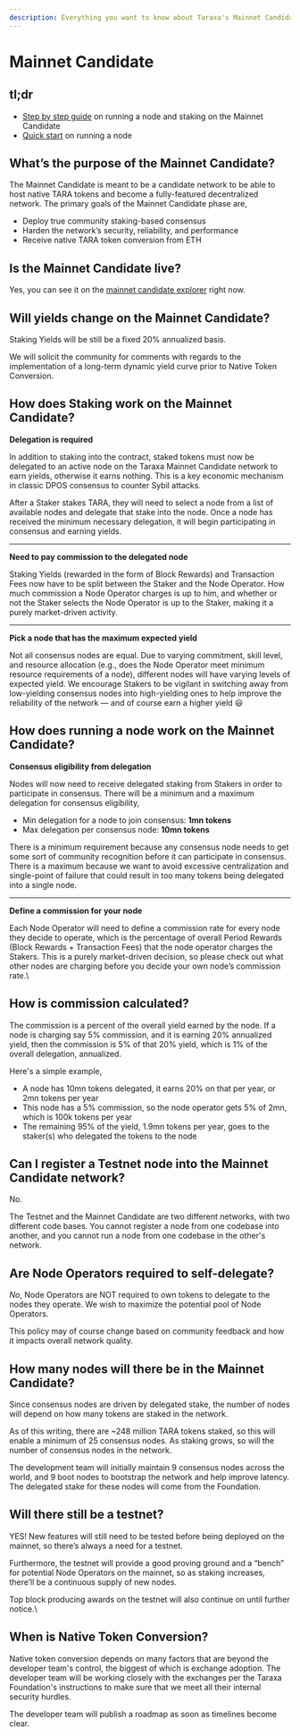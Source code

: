 ```yaml
---
description: Everything you want to know about Taraxa's Mainnet Candidate!
---
```


# Mainnet Candidate

## tl;dr

* [Step by step guide](https://medium.com/taraxa-project/how-to-participate-in-taraxas-mainnet-candidate-a-step-by-step-guide-fb0c0f6ad71f) on running a node and staking on the Mainnet Candidate
* [Quick start](../join-the-mainnet-candidate/quick-start.md) on running a node

## What’s the purpose of the Mainnet Candidate?&#x20;

The Mainnet Candidate is meant to be a candidate network to be able to host native TARA tokens and become a fully-featured decentralized network. The primary goals of the Mainnet Candidate phase are,

* Deploy true community staking-based consensus
* Harden the network’s security, reliability, and performance
* Receive native TARA token conversion from ETH

## Is the Mainnet Candidate live?  <a href="#f7c9" id="f7c9"></a>

Yes, you can see it on the [mainnet candidate explorer](https://explorer.mainnet.taraxa.io) right now.&#x20;

## Will yields change on the Mainnet Candidate? <a href="#f7c9" id="f7c9"></a>

Staking Yields will be still be a fixed 20% annualized basis.

We will solicit the community for comments with regards to the implementation of a long-term dynamic yield curve prior to Native Token Conversion.

## How does **S**taking work on the Mainnet Candidate? <a href="#c0e0" id="c0e0"></a>

**Delegation is required**

In addition to staking into the contract, staked tokens must now be delegated to an active node on the Taraxa Mainnet Candidate network to earn yields, otherwise it earns nothing. This is a key economic mechanism in classic DPOS consensus to counter Sybil attacks.

After a Staker stakes TARA, they will need to select a node from a list of available nodes and delegate that stake into the node. Once a node has received the minimum necessary delegation, it will begin participating in consensus and earning yields.

****

**Need to pay commission to the delegated node**

Staking Yields (rewarded in the form of Block Rewards) and Transaction Fees now have to be split between the Staker and the Node Operator. How much commission a Node Operator charges is up to him, and whether or not the Staker selects the Node Operator is up to the Staker, making it a purely market-driven activity.

****

**Pick a node that has the maximum expected yield**

Not all consensus nodes are equal. Due to varying commitment, skill level, and resource allocation (e.g., does the Node Operator meet minimum resource requirements of a node), different nodes will have varying levels of expected yield. We encourage Stakers to be vigilant in switching away from low-yielding consensus nodes into high-yielding ones to help improve the reliability of the network — and of course earn a higher yield 😃

## How does running a node work on the Mainnet Candidate? <a href="#dac8" id="dac8"></a>

**Consensus eligibility from delegation**

Nodes will now need to receive delegated staking from Stakers in order to participate in consensus. There will be a minimum and a maximum delegation for consensus eligibility,

* Min delegation for a node to join consensus: **1mn tokens**
* Max delegation per consensus node: **10mn tokens**

There is a minimum requirement because any consensus node needs to get some sort of community recognition before it can participate in consensus. There is a maximum because we want to avoid excessive centralization and single-point of failure that could result in too many tokens being delegated into a single node.

****

**Define a commission for your node**

Each Node Operator will need to define a commission rate for every node they decide to operate, which is the percentage of overall Period Rewards (Block Rewards + Transaction Fees) that the node operator charges the Stakers. This is a purely market-driven decision, so please check out what other nodes are charging before you decide your own node’s commission rate.\


## How is commission calculated? <a href="#2fe0" id="2fe0"></a>

The commission is a percent of the overall yield earned by the node. If a node is charging say 5% commission, and it is earning 20% annualized yield, then the commission is 5% of that 20% yield, which is 1% of the overall delegation, annualized.&#x20;

Here's a simple example,&#x20;

* A node has 10mn tokens delegated, it earns 20% on that per year, or 2mn tokens per year
* This node has a 5% commission, so the node operator gets 5% of 2mn, which is 100k tokens per year&#x20;
* The remaining 95% of the yield, 1.9mn tokens per year, goes to the staker(s) who delegated the tokens to the node

## Can I register a Testnet node into the Mainnet Candidate network?  <a href="#2fe0" id="2fe0"></a>

No.&#x20;

The Testnet and the Mainnet Candidate are two different networks, with two different code bases. You cannot register a node from one codebase into another, and you cannot run a node from one codebase in the other's network.&#x20;

## Are Node Operators required to self-delegate? <a href="#2fe0" id="2fe0"></a>

_No_, Node Operators are NOT required to own tokens to delegate to the nodes they operate. We wish to maximize the potential pool of Node Operators.

This policy may of course change based on community feedback and how it impacts overall network quality.

## How many nodes will there be in the Mainnet Candidate? <a href="#7a2a" id="7a2a"></a>

Since consensus nodes are driven by delegated stake, the number of nodes will depend on how many tokens are staked in the network.

As of this writing, there are \~248 million TARA tokens staked, so this will enable a minimum of 25 consensus nodes. As staking grows, so will the number of consensus nodes in the network.

The development team will initially maintain 9 consensus nodes across the world, and 9 boot nodes to bootstrap the network and help improve latency. The delegated stake for these nodes will come from the Foundation.

## Will there still be a testnet? <a href="#b168" id="b168"></a>

YES! New features will still need to be tested before being deployed on the mainnet, so there’s always a need for a testnet.

Furthermore, the testnet will provide a good proving ground and a “bench” for potential Node Operators on the mainnet, so as staking increases, there’ll be a continuous supply of new nodes.

Top block producing awards on the testnet will also continue on until further notice.\


## When is Native Token Conversion?&#x20;

Native token conversion depends on many factors that are beyond the developer team's control, the biggest of which is exchange adoption. The developer team will be working closely with the exchanges per the Taraxa Foundation's instructions to make sure that we meet all their internal security hurdles.&#x20;

The developer team will publish a roadmap as soon as timelines become clear.&#x20;

##
